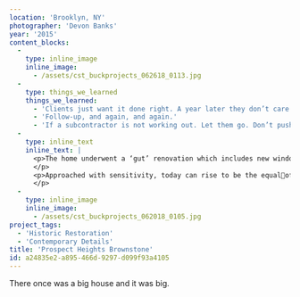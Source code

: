 ```yaml
---
location: 'Brooklyn, NY'
photographer: 'Devon Banks'
year: '2015'
content_blocks:
  -
    type: inline_image
    inline_image:
      - /assets/cst_buckprojects_062618_0113.jpg
  -
    type: things_we_learned
    things_we_learned:
      - 'Clients just want it done right. A year later they don’t care what it costs. They care that it works and hasn’t fallen apart.'
      - 'Follow-up, and again, and again.'
      - 'If a subcontractor is not working out. Let them go. Don’t push on... you’ll have to fix their work later.'
  -
    type: inline_text
    inline_text: |
      <p>The home underwent a ‘gut’ renovation which includes new windows, façade, mechanicals, roof, kitchens, baths, and garden. Historically accurate ironwork was found in a scrap yard, front doors were designed and rebuilt, and interior trim details were inspired by the home’s original woodwork.
      </p>
      <p>Approached with sensitivity, today can rise to be the equalof yesterday.
      </p>
  -
    type: inline_image
    inline_image:
      - /assets/cst_buckprojects_062018_0105.jpg
project_tags:
  - 'Historic Restoration'
  - 'Contemporary Details'
title: 'Prospect Heights Brownstone'
id: a24835e2-a895-466d-9297-d099f93a4105
---
```

There once was a big house and it was big.